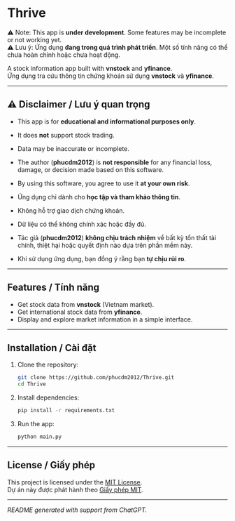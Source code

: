 # Thrive

⚠️ Note: This app is **under development**. Some features may be incomplete or not working yet.  
⚠️ Lưu ý: Ứng dụng **đang trong quá trình phát triển**. Một số tính năng có thể chưa hoàn chỉnh hoặc chưa hoạt động.

A stock information app built with **vnstock** and **yfinance**.  
Ứng dụng tra cứu thông tin chứng khoán sử dụng **vnstock** và **yfinance**.

---

## ⚠️ Disclaimer / Lưu ý quan trọng

- This app is for **educational and informational purposes only**.  
- It does **not** support stock trading.  
- Data may be inaccurate or incomplete.  
- The author (**phucdm2012**) is **not responsible** for any financial loss, damage, or decision made based on this software.  
- By using this software, you agree to use it **at your own risk**.  

- Ứng dụng chỉ dành cho **học tập và tham khảo thông tin**.  
- Không hỗ trợ giao dịch chứng khoán.  
- Dữ liệu có thể không chính xác hoặc đầy đủ.  
- Tác giả (**phucdm2012**) **không chịu trách nhiệm** về bất kỳ tổn thất tài chính, thiệt hại hoặc quyết định nào dựa trên phần mềm này.  
- Khi sử dụng ứng dụng, bạn đồng ý rằng bạn **tự chịu rủi ro**.

---

## Features / Tính năng
- Get stock data from **vnstock** (Vietnam market).  
- Get international stock data from **yfinance**.  
- Display and explore market information in a simple interface.  

---

## Installation / Cài đặt
1. Clone the repository:  
   ```bash
   git clone https://github.com/phucdm2012/Thrive.git
   cd Thrive
   ```

2. Install dependencies:  
   ```bash
   pip install -r requirements.txt
   ```

3. Run the app:  
   ```bash
   python main.py
   ```

---

## License / Giấy phép
This project is licensed under the [MIT License](LICENSE).  
Dự án này được phát hành theo [Giấy phép MIT](LICENSE).  

---

*README generated with support from ChatGPT.*

